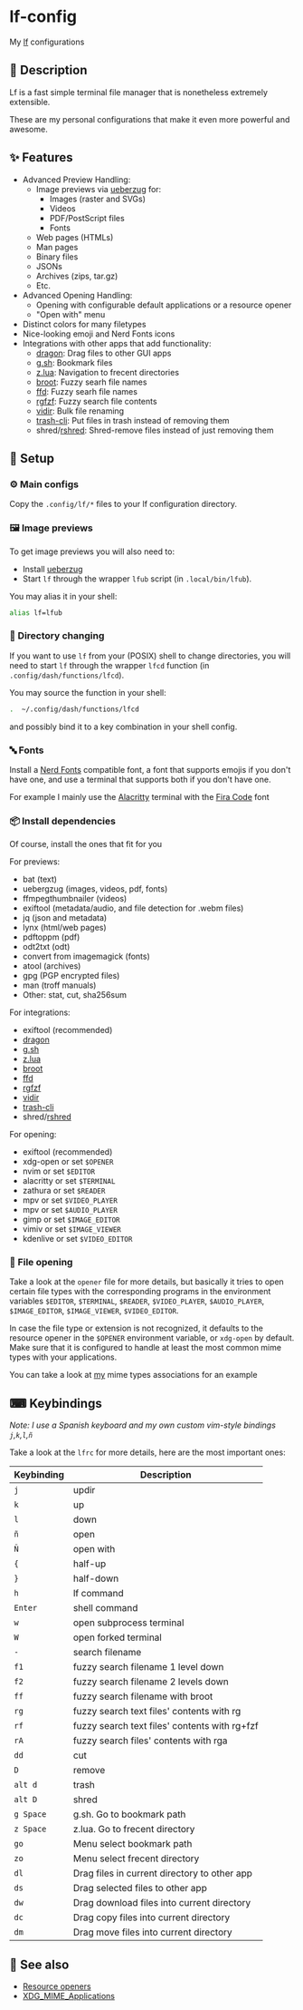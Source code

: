 # lf-config

My [lf](https://github.com/gokcehan/lf) configurations

## 📰 Description

Lf is a fast simple terminal file manager that is
nonetheless extremely extensible.

These are my personal configurations that make it
even more powerful and awesome.

## ✨ Features

- Advanced Preview Handling:
	- Image previews via [ueberzug](https://github.com/seebye/ueberzug) for:
		- Images (raster and SVGs)
		- Videos
		- PDF/PostScript files
		- Fonts
	- Web pages (HTMLs)
	- Man pages
	- Binary files
	- JSONs
	- Archives (zips, tar.gz)
	- Etc.
- Advanced Opening Handling:
	- Opening with configurable default applications or a resource opener
	- "Open with" menu
- Distinct colors for many filetypes
- Nice-looking emoji and Nerd Fonts icons
- Integrations with other apps that add functionality:
	- [dragon](https://github.com/mwh/dragon): Drag files to other GUI apps
	- [g.sh](https://codeberg.org/tplasdio/g.sh): Bookmark files
	- [z.lua](https://github.com/skywind3000/z.lua): Navigation to frecent directories
	- [broot](https://github.com/Canop/broot): Fuzzy searh file names
	- [ffd](https://codeberg.org/tplasdio/scripts/src/branch/main/scripts/ffd): Fuzzy searh file names
	- [rgfzf](https://codeberg.org/tplasdio/rgfzf): Fuzzy search file contents
	- [vidir](https://joeyh.name/code/moreutils/): Bulk file renaming
	- [trash-cli](https://github.com/andreafrancia/trash-cli): Put files in trash instead of removing them
	- shred/[rshred](https://codeberg.org/tplasdio/rshred): Shred-remove files instead of just removing them

## 🚀 Setup

### ⚙ Main configs

Copy the `.config/lf/*` files to your lf configuration directory.

### 🖼 Image previews

To get image previews you will also need to:
- Install [ueberzug](https://github.com/seebye/ueberzug)
- Start `lf` through the wrapper `lfub` script (in `.local/bin/lfub`).

You may alias it in your shell:
```sh
alias lf=lfub
```

### 📁 Directory changing

If you want to use `lf` from your (POSIX) shell to change directories,
you will need to start `lf` through the wrapper `lfcd` function
(in `.config/dash/functions/lfcd`).

You may source the function in your shell:
```sh
.  ~/.config/dash/functions/lfcd
```
and possibly bind it to a key combination in your shell config.

### 🔤 Fonts

Install a [Nerd Fonts](https://www.nerdfonts.com) compatible font,
a font that supports emojis if you don't have one,
and use a terminal that supports both if you don't have one.

For example I mainly use the [Alacritty](https://github.com/alacritty/alacritty)
terminal with the [Fira Code](https://github.com/ryanoasis/nerd-fonts/tree/master/patched-fonts/FiraCode) font

### 📦 Install dependencies

Of course, install the ones that fit for you

For previews:
 - bat (text)
 - uebergzug (images, videos, pdf, fonts)
 - ffmpegthumbnailer (videos)
 - exiftool (metadata/audio, and file detection for .webm files)
 - jq (json and metadata)
 - lynx (html/web pages)
 - pdftoppm (pdf)
 - odt2txt (odt)
 - convert from imagemagick (fonts)
 - atool (archives)
 - gpg (PGP encrypted files)
 - man (troff manuals)
 - Other: stat, cut, sha256sum

For integrations:
 - exiftool (recommended)
 - [dragon](https://github.com/mwh/dragon)
 - [g.sh](https://codeberg.org/tplasdio/g.sh)
 - [z.lua](https://github.com/skywind3000/z.lua)
 - [broot](https://github.com/Canop/broot)
 - [ffd](https://codeberg.org/tplasdio/scripts/src/branch/main/scripts/ffd)
 - [rgfzf](https://codeberg.org/tplasdio/rgfzf)
 - [vidir](https://joeyh.name/code/moreutils/)
 - [trash-cli](https://github.com/andreafrancia/trash-cli)
 - shred/[rshred](https://codeberg.org/tplasdio/rshred)

For opening:
 - exiftool (recommended)
 - xdg-open or set `$OPENER`
 - nvim or set `$EDITOR`
 - alacritty or set `$TERMINAL`
 - zathura or set `$READER`
 - mpv or set `$VIDEO_PLAYER`
 - mpv or set `$AUDIO_PLAYER`
 - gimp or set `$IMAGE_EDITOR`
 - vimiv or set `$IMAGE_VIEWER`
 - kdenlive or set `$VIDEO_EDITOR`

### 📂 File opening

Take a look at the `opener` file for more details, but
basically it tries to open certain file types with the
corresponding programs in the environment variables
`$EDITOR`, `$TERMINAL`, `$READER`, `$VIDEO_PLAYER`,
`$AUDIO_PLAYER`, `$IMAGE_EDITOR`, `$IMAGE_VIEWER`, `$VIDEO_EDITOR`.

In case the file type or extension is not recognized,
it defaults to the resource opener in the `$OPENER`
environment variable, or `xdg-open` by default. Make
sure that it is configured to handle at least the
most common mime types with your applications.

You can take a look at [my](https://codeberg.org/tplasdio/dotfiles/src/branch/main/.config/mimeapps.list)
mime types associations for an example

## ⌨ Keybindings

*Note: I use a Spanish keyboard and my own custom vim-style bindings `j`,`k`,`l`,`ñ`*

Take a look at the `lfrc` for more details, here are the most important ones:

Keybinding|Description
------|------
`j`|updir
`k`|up
`l`|down
`ñ`|open
`Ñ`|open with
`{`|half-up
`}`|half-down
`h`|lf command
`Enter`|shell command
`w`|open subprocess terminal
`W`|open forked terminal
`-`|search filename
`f1`|fuzzy search filename 1 level down
`f2`|fuzzy search filename 2 levels down
`ff`|fuzzy search filename with broot
`rg`|fuzzy search text files' contents with rg
`rf`|fuzzy search text files' contents with rg+fzf
`rA`|fuzzy search files' contents with rga
`dd`|cut
`D`|remove
`alt d`|trash
`alt D`|shred
`g Space`|g.sh. Go to bookmark path
`z Space`|z.lua. Go to frecent directory
`go`|Menu select bookmark path
`zo`|Menu select frecent directory
`dl`|Drag files in current directory to other app
`ds`|Drag selected files to other app
`dw`|Drag download files into current directory
`dc`|Drag copy files into current directory
`dm`|Drag move files into current directory

## 👀 See also
- [Resource openers](https://wiki.archlinux.org/title/Resource_opener)
- [XDG_MIME_Applications](https://wiki.archlinux.org/title/XDG_MIME_Applications)
